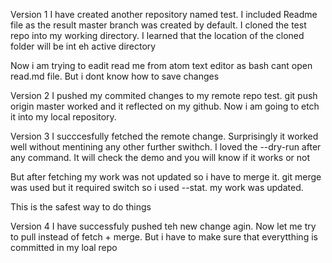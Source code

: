 Version 1
I have created another repository named test. I included Readme file as the
result master branch was created by default.
I cloned the test repo into my working directory. I learned that the location of
the cloned folder will be int eh active directory

Now i am trying to eadit read me from atom text editor as bash cant open read.md
file.
But i dont know how to save changes

Version 2
I pushed my commited changes to my remote repo test. git push origin master worked and it reflected on my github. Now i am going to etch it into my local repository.

Version 3
I succcesfully fetched the remote change. Surprisingly it worked well without
mentining any other further swithch.
I loved the --dry-run after any command. It will check the demo and you will
know if it works or not

But after fetching my work was not updated so i have to merge it. git merge was
used but it required switch so i used --stat. my work was updated.

This is the safest way to do things 

Version 4
I have successfuly pushed teh new change agin. Now let me try to pull instead of fetch + merge. But i have to make sure that everytthing is committed in my loal repo
